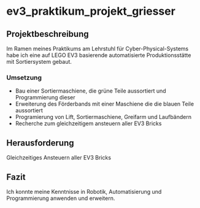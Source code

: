 # ev3_praktikum_projekt_griesser

## Projektbeschreibung

Im Ramen meines Praktikums am Lehrstuhl für Cyber-Physical-Systems habe ich eine auf LEGO EV3 basierende automatisierte Produktionsstätte mit Sortiersystem gebaut.

### Umsetzung

- Bau einer Sortiermaschiene, die grüne Teile aussortiert und Programmierung dieser
- Erweiterung des Förderbands mit einer Maschiene die die blauen Teile aussortiert
- Programierung von Lift, Sortiermaschiene, Greifarm und Laufbändern
- Recherche zum gleichzeitigem ansteuern aller EV3 Bricks 

## Herausforderung 

Gleichzeitiges Ansteuern aller EV3 Bricks

## Fazit

Ich konnte meine Kenntnisse in Robotik, Automatisierung und Programmierung anwenden und erweitern.

